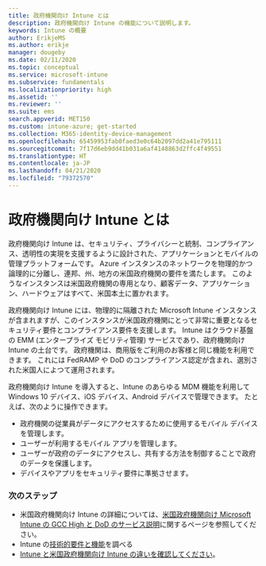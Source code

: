 ```yaml
---
title: 政府機関向け Intune とは
description: 政府機関向け Intune の機能について説明します。
keywords: Intune の概要
author: ErikjeMS
ms.author: erikje
manager: dougeby
ms.date: 02/11/2020
ms.topic: conceptual
ms.service: microsoft-intune
ms.subservice: fundamentals
ms.localizationpriority: high
ms.assetid: ''
ms.reviewer: ''
ms.suite: ems
search.appverid: MET150
ms.custom: intune-azure; get-started
ms.collection: M365-identity-device-management
ms.openlocfilehash: 65459953fab0faed3e0c64b2097dd2a41e795111
ms.sourcegitcommit: 7f17d6eb9dd41b031a6af4148863d2ffc4f49551
ms.translationtype: HT
ms.contentlocale: ja-JP
ms.lasthandoff: 04/21/2020
ms.locfileid: "79372570"
---
```

# <a name="what-is-intune-for-government"></a>政府機関向け Intune とは

政府機関向け Intune は、セキュリティ、プライバシーと統制、コンプライアンス、透明性の実現を支援するように設計された、アプリケーションとモバイルの管理プラットフォームです。 Azure インスタンスのネットワークを物理的かつ論理的に分離し、連邦、州、地方の米国政府機関の要件を満たします。 このようなインスタンスは米国政府機関の専用となり、顧客データ、アプリケーション、ハードウェアはすべて、米国本土に置かれます。 

政府機関向け Intune には、物理的に隔離された Microsoft Intune インスタンスが含まれますが、このインスタンスが米国政府機関にとって非常に重要となるセキュリティ要件とコンプライアンス要件を支援します。 Intune はクラウド基盤の EMM (エンタープライズ モビリティ管理) サービスであり、政府機関向け Intune の土台です。 政府機関は、商用版をご利用のお客様と同じ機能を利用できます。 これには FedRAMP や DoD のコンプライアンス認定が含まれ、選別された米国人によつて運用されます。

政府機関向け Intune を導入すると、Intune のあらゆる MDM 機能を利用して Windows 10 デバイス、iOS デバイス、Android デバイスで管理できます。 たとえば、次のように操作できます。

- 政府機関の従業員がデータにアクセスするために使用するモバイル デバイスを管理します。
- ユーザーが利用するモバイル アプリを管理します。
- ユーザーが政府のデータにアクセスし、共有する方法を制御することで政府のデータを保護します。
- デバイスやアプリをセキュリティ要件に準拠させます。

### <a name="next-steps"></a>次のステップ
- 米国政府機関向け Intune の詳細については、[米国政府機関向け Microsoft Intune の GCC High と DoD のサービス説明](https://docs.microsoft.com/enterprise-mobility-security/solutions/ems-intune-govt-service-description)に関するページを参照してください。
- Intune の[技術的要件と機能](/intune/supported-devices-browsers)を調べる
- [Intune と米国政府機関向け Intune の違いを確認してください](https://docs.microsoft.com/enterprise-mobility-security/solutions/ems-intune-govt-service-description)。

